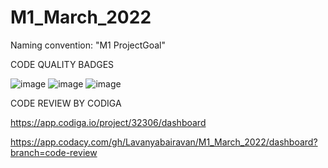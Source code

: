 # M1_March_2022
Naming convention: "M1 ProjectGoal"

CODE QUALITY BADGES

![image](https://user-images.githubusercontent.com/101272689/161243290-f1a9ace3-d35c-4748-8ddb-ef45a697728b.png) ![image](https://user-images.githubusercontent.com/101272689/161270214-33b32bf7-efb7-4f5b-bb56-2a6c899d429e.png) ![image](https://user-images.githubusercontent.com/101272689/161377149-0a48d32e-b7b5-4855-81cc-03db5d50ad25.png)

CODE REVIEW BY CODIGA

https://app.codiga.io/project/32306/dashboard

https://app.codacy.com/gh/Lavanyabairavan/M1_March_2022/dashboard?branch=code-review
